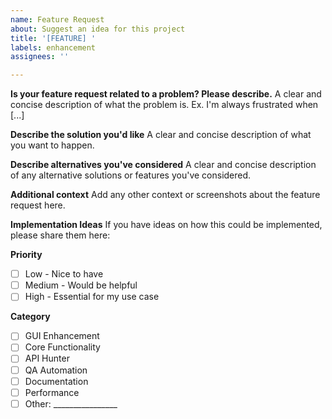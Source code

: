 ```yaml
---
name: Feature Request
about: Suggest an idea for this project
title: '[FEATURE] '
labels: enhancement
assignees: ''

---
```


**Is your feature request related to a problem? Please describe.**
A clear and concise description of what the problem is. Ex. I'm always frustrated when [...]

**Describe the solution you'd like**
A clear and concise description of what you want to happen.

**Describe alternatives you've considered**
A clear and concise description of any alternative solutions or features you've considered.

**Additional context**
Add any other context or screenshots about the feature request here.

**Implementation Ideas**
If you have ideas on how this could be implemented, please share them here:

**Priority**
- [ ] Low - Nice to have
- [ ] Medium - Would be helpful
- [ ] High - Essential for my use case

**Category**
- [ ] GUI Enhancement
- [ ] Core Functionality
- [ ] API Hunter
- [ ] QA Automation
- [ ] Documentation
- [ ] Performance
- [ ] Other: ________________ 